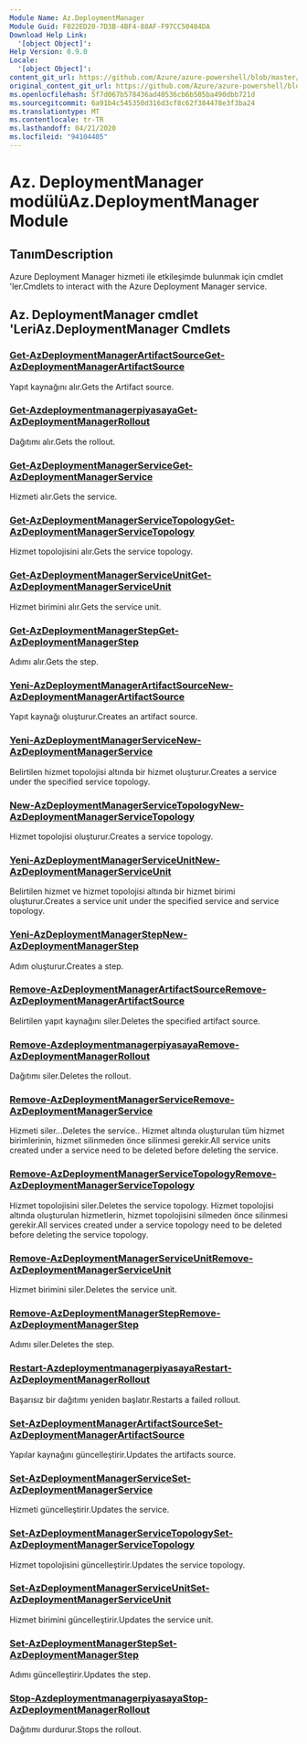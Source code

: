 ```yaml
---
Module Name: Az.DeploymentManager
Module Guid: F022ED20-7D3B-4BF4-88AF-F97CC50484DA
Download Help Link:
  '[object Object]': 
Help Version: 0.9.0
Locale:
  '[object Object]': 
content_git_url: https://github.com/Azure/azure-powershell/blob/master/src/DeploymentManager/DeploymentManager/help/Az.DeploymentManager.md
original_content_git_url: https://github.com/Azure/azure-powershell/blob/master/src/DeploymentManager/DeploymentManager/help/Az.DeploymentManager.md
ms.openlocfilehash: 5f7d067b578436ad40536cb6b505ba490dbb721d
ms.sourcegitcommit: 6a91b4c545350d316d3cf8c62f384478e3f3ba24
ms.translationtype: MT
ms.contentlocale: tr-TR
ms.lasthandoff: 04/21/2020
ms.locfileid: "94104405"
---
```

# <span data-ttu-id="e68c0-101">Az. DeploymentManager modülü</span><span class="sxs-lookup"><span data-stu-id="e68c0-101">Az.DeploymentManager Module</span></span>
## <span data-ttu-id="e68c0-102">Tanım</span><span class="sxs-lookup"><span data-stu-id="e68c0-102">Description</span></span>
<span data-ttu-id="e68c0-103">Azure Deployment Manager hizmeti ile etkileşimde bulunmak için cmdlet 'ler.</span><span class="sxs-lookup"><span data-stu-id="e68c0-103">Cmdlets to interact with the Azure Deployment Manager service.</span></span>

## <span data-ttu-id="e68c0-104">Az. DeploymentManager cmdlet 'Leri</span><span class="sxs-lookup"><span data-stu-id="e68c0-104">Az.DeploymentManager Cmdlets</span></span>
### [<span data-ttu-id="e68c0-105">Get-AzDeploymentManagerArtifactSource</span><span class="sxs-lookup"><span data-stu-id="e68c0-105">Get-AzDeploymentManagerArtifactSource</span></span>](Get-AzDeploymentManagerArtifactSource.md)
<span data-ttu-id="e68c0-106">Yapıt kaynağını alır.</span><span class="sxs-lookup"><span data-stu-id="e68c0-106">Gets the Artifact source.</span></span>

### [<span data-ttu-id="e68c0-107">Get-Azdeploymentmanagerpiyasaya</span><span class="sxs-lookup"><span data-stu-id="e68c0-107">Get-AzDeploymentManagerRollout</span></span>](Get-AzDeploymentManagerRollout.md)
<span data-ttu-id="e68c0-108">Dağıtımı alır.</span><span class="sxs-lookup"><span data-stu-id="e68c0-108">Gets the rollout.</span></span>

### [<span data-ttu-id="e68c0-109">Get-AzDeploymentManagerService</span><span class="sxs-lookup"><span data-stu-id="e68c0-109">Get-AzDeploymentManagerService</span></span>](Get-AzDeploymentManagerService.md)
<span data-ttu-id="e68c0-110">Hizmeti alır.</span><span class="sxs-lookup"><span data-stu-id="e68c0-110">Gets the service.</span></span>

### [<span data-ttu-id="e68c0-111">Get-AzDeploymentManagerServiceTopology</span><span class="sxs-lookup"><span data-stu-id="e68c0-111">Get-AzDeploymentManagerServiceTopology</span></span>](Get-AzDeploymentManagerServiceTopology.md)
<span data-ttu-id="e68c0-112">Hizmet topolojisini alır.</span><span class="sxs-lookup"><span data-stu-id="e68c0-112">Gets the service topology.</span></span>

### [<span data-ttu-id="e68c0-113">Get-AzDeploymentManagerServiceUnit</span><span class="sxs-lookup"><span data-stu-id="e68c0-113">Get-AzDeploymentManagerServiceUnit</span></span>](Get-AzDeploymentManagerServiceUnit.md)
<span data-ttu-id="e68c0-114">Hizmet birimini alır.</span><span class="sxs-lookup"><span data-stu-id="e68c0-114">Gets the service unit.</span></span>

### [<span data-ttu-id="e68c0-115">Get-AzDeploymentManagerStep</span><span class="sxs-lookup"><span data-stu-id="e68c0-115">Get-AzDeploymentManagerStep</span></span>](Get-AzDeploymentManagerStep.md)
<span data-ttu-id="e68c0-116">Adımı alır.</span><span class="sxs-lookup"><span data-stu-id="e68c0-116">Gets the step.</span></span>

### [<span data-ttu-id="e68c0-117">Yeni-AzDeploymentManagerArtifactSource</span><span class="sxs-lookup"><span data-stu-id="e68c0-117">New-AzDeploymentManagerArtifactSource</span></span>](New-AzDeploymentManagerArtifactSource.md)
<span data-ttu-id="e68c0-118">Yapıt kaynağı oluşturur.</span><span class="sxs-lookup"><span data-stu-id="e68c0-118">Creates an artifact source.</span></span>

### [<span data-ttu-id="e68c0-119">Yeni-AzDeploymentManagerService</span><span class="sxs-lookup"><span data-stu-id="e68c0-119">New-AzDeploymentManagerService</span></span>](New-AzDeploymentManagerService.md)
<span data-ttu-id="e68c0-120">Belirtilen hizmet topolojisi altında bir hizmet oluşturur.</span><span class="sxs-lookup"><span data-stu-id="e68c0-120">Creates a service under the specified service topology.</span></span>

### [<span data-ttu-id="e68c0-121">New-AzDeploymentManagerServiceTopology</span><span class="sxs-lookup"><span data-stu-id="e68c0-121">New-AzDeploymentManagerServiceTopology</span></span>](New-AzDeploymentManagerServiceTopology.md)
<span data-ttu-id="e68c0-122">Hizmet topolojisi oluşturur.</span><span class="sxs-lookup"><span data-stu-id="e68c0-122">Creates a service topology.</span></span>

### [<span data-ttu-id="e68c0-123">Yeni-AzDeploymentManagerServiceUnit</span><span class="sxs-lookup"><span data-stu-id="e68c0-123">New-AzDeploymentManagerServiceUnit</span></span>](New-AzDeploymentManagerServiceUnit.md)
<span data-ttu-id="e68c0-124">Belirtilen hizmet ve hizmet topolojisi altında bir hizmet birimi oluşturur.</span><span class="sxs-lookup"><span data-stu-id="e68c0-124">Creates a service unit under the specified service and service topology.</span></span>

### [<span data-ttu-id="e68c0-125">Yeni-AzDeploymentManagerStep</span><span class="sxs-lookup"><span data-stu-id="e68c0-125">New-AzDeploymentManagerStep</span></span>](New-AzDeploymentManagerStep.md)
<span data-ttu-id="e68c0-126">Adım oluşturur.</span><span class="sxs-lookup"><span data-stu-id="e68c0-126">Creates a step.</span></span>

### [<span data-ttu-id="e68c0-127">Remove-AzDeploymentManagerArtifactSource</span><span class="sxs-lookup"><span data-stu-id="e68c0-127">Remove-AzDeploymentManagerArtifactSource</span></span>](Remove-AzDeploymentManagerArtifactSource.md)
<span data-ttu-id="e68c0-128">Belirtilen yapıt kaynağını siler.</span><span class="sxs-lookup"><span data-stu-id="e68c0-128">Deletes the specified artifact source.</span></span>

### [<span data-ttu-id="e68c0-129">Remove-Azdeploymentmanagerpiyasaya</span><span class="sxs-lookup"><span data-stu-id="e68c0-129">Remove-AzDeploymentManagerRollout</span></span>](Remove-AzDeploymentManagerRollout.md)
<span data-ttu-id="e68c0-130">Dağıtımı siler.</span><span class="sxs-lookup"><span data-stu-id="e68c0-130">Deletes the rollout.</span></span>

### [<span data-ttu-id="e68c0-131">Remove-AzDeploymentManagerService</span><span class="sxs-lookup"><span data-stu-id="e68c0-131">Remove-AzDeploymentManagerService</span></span>](Remove-AzDeploymentManagerService.md)
<span data-ttu-id="e68c0-132">Hizmeti siler...</span><span class="sxs-lookup"><span data-stu-id="e68c0-132">Deletes the service..</span></span> <span data-ttu-id="e68c0-133">Hizmet altında oluşturulan tüm hizmet birimlerinin, hizmet silinmeden önce silinmesi gerekir.</span><span class="sxs-lookup"><span data-stu-id="e68c0-133">All service units created under a service need to be deleted before deleting the service.</span></span>

### [<span data-ttu-id="e68c0-134">Remove-AzDeploymentManagerServiceTopology</span><span class="sxs-lookup"><span data-stu-id="e68c0-134">Remove-AzDeploymentManagerServiceTopology</span></span>](Remove-AzDeploymentManagerServiceTopology.md)
<span data-ttu-id="e68c0-135">Hizmet topolojisini siler.</span><span class="sxs-lookup"><span data-stu-id="e68c0-135">Deletes the service topology.</span></span> <span data-ttu-id="e68c0-136">Hizmet topolojisi altında oluşturulan hizmetlerin, hizmet topolojisini silmeden önce silinmesi gerekir.</span><span class="sxs-lookup"><span data-stu-id="e68c0-136">All services created under a service topology need to be deleted before deleting the service topology.</span></span>

### [<span data-ttu-id="e68c0-137">Remove-AzDeploymentManagerServiceUnit</span><span class="sxs-lookup"><span data-stu-id="e68c0-137">Remove-AzDeploymentManagerServiceUnit</span></span>](Remove-AzDeploymentManagerServiceUnit.md)
<span data-ttu-id="e68c0-138">Hizmet birimini siler.</span><span class="sxs-lookup"><span data-stu-id="e68c0-138">Deletes the service unit.</span></span>

### [<span data-ttu-id="e68c0-139">Remove-AzDeploymentManagerStep</span><span class="sxs-lookup"><span data-stu-id="e68c0-139">Remove-AzDeploymentManagerStep</span></span>](Remove-AzDeploymentManagerStep.md)
<span data-ttu-id="e68c0-140">Adımı siler.</span><span class="sxs-lookup"><span data-stu-id="e68c0-140">Deletes the step.</span></span>

### [<span data-ttu-id="e68c0-141">Restart-Azdeploymentmanagerpiyasaya</span><span class="sxs-lookup"><span data-stu-id="e68c0-141">Restart-AzDeploymentManagerRollout</span></span>](Restart-AzDeploymentManagerRollout.md)
<span data-ttu-id="e68c0-142">Başarısız bir dağıtımı yeniden başlatır.</span><span class="sxs-lookup"><span data-stu-id="e68c0-142">Restarts a failed rollout.</span></span>

### [<span data-ttu-id="e68c0-143">Set-AzDeploymentManagerArtifactSource</span><span class="sxs-lookup"><span data-stu-id="e68c0-143">Set-AzDeploymentManagerArtifactSource</span></span>](Set-AzDeploymentManagerArtifactSource.md)
<span data-ttu-id="e68c0-144">Yapılar kaynağını güncelleştirir.</span><span class="sxs-lookup"><span data-stu-id="e68c0-144">Updates the artifacts source.</span></span>

### [<span data-ttu-id="e68c0-145">Set-AzDeploymentManagerService</span><span class="sxs-lookup"><span data-stu-id="e68c0-145">Set-AzDeploymentManagerService</span></span>](Set-AzDeploymentManagerService.md)
<span data-ttu-id="e68c0-146">Hizmeti güncelleştirir.</span><span class="sxs-lookup"><span data-stu-id="e68c0-146">Updates the service.</span></span>

### [<span data-ttu-id="e68c0-147">Set-AzDeploymentManagerServiceTopology</span><span class="sxs-lookup"><span data-stu-id="e68c0-147">Set-AzDeploymentManagerServiceTopology</span></span>](Set-AzDeploymentManagerServiceTopology.md)
<span data-ttu-id="e68c0-148">Hizmet topolojisini güncelleştirir.</span><span class="sxs-lookup"><span data-stu-id="e68c0-148">Updates the service topology.</span></span>

### [<span data-ttu-id="e68c0-149">Set-AzDeploymentManagerServiceUnit</span><span class="sxs-lookup"><span data-stu-id="e68c0-149">Set-AzDeploymentManagerServiceUnit</span></span>](Set-AzDeploymentManagerServiceUnit.md)
<span data-ttu-id="e68c0-150">Hizmet birimini güncelleştirir.</span><span class="sxs-lookup"><span data-stu-id="e68c0-150">Updates the service unit.</span></span>

### [<span data-ttu-id="e68c0-151">Set-AzDeploymentManagerStep</span><span class="sxs-lookup"><span data-stu-id="e68c0-151">Set-AzDeploymentManagerStep</span></span>](Set-AzDeploymentManagerStep.md)
<span data-ttu-id="e68c0-152">Adımı güncelleştirir.</span><span class="sxs-lookup"><span data-stu-id="e68c0-152">Updates the step.</span></span>

### [<span data-ttu-id="e68c0-153">Stop-Azdeploymentmanagerpiyasaya</span><span class="sxs-lookup"><span data-stu-id="e68c0-153">Stop-AzDeploymentManagerRollout</span></span>](Stop-AzDeploymentManagerRollout.md)
<span data-ttu-id="e68c0-154">Dağıtımı durdurur.</span><span class="sxs-lookup"><span data-stu-id="e68c0-154">Stops the rollout.</span></span>

